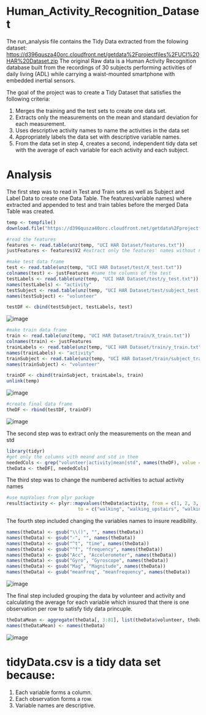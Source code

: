 # Human_Activity_Recognition_Dataset

The run_analysis file contains the Tidy Data extracted from the folowing dataset:
https://d396qusza40orc.cloudfront.net/getdata%2Fprojectfiles%2FUCI%20HAR%20Dataset.zip
The original Raw data is a Human Activity Recognition database built from the recordings of 
30 subjects performing activities of daily living (ADL) while carrying a waist-mounted smartphone 
with embedded inertial sensors.

The goal of the project was to create a Tidy Dataset that satisfies the following criteria:

1. Merges the training and the test sets to create one data set.
2. Extracts only the measurements on the mean and standard deviation for each measurement.
3. Uses descriptive activity names to name the activities in the data set
4. Appropriately labels the data set with descriptive variable names.
5. From the data set in step 4, creates a second, independent tidy data set with the 
average of each variable for each activity and each subject.

# Analysis
The first step was to read in Test and Train sets as well as Subject and Label Data to create one Data Table.
The features(variable names) where extracted and appended to test and train tables before the merged Data Table was created.

```R
temp <- tempfile()
download.file("https://d396qusza40orc.cloudfront.net/getdata%2Fprojectfiles%2FUCI%20HAR%20Dataset.zip", temp)

#read the features
features <- read.table(unz(temp, "UCI HAR Dataset/features.txt"))
justFeatures <- features$V2 #extract only the features' names without numbers

#make test data frame
test <- read.table(unz(temp, "UCI HAR Dataset/test/X_test.txt"))
colnames(test) <- justFeatures #name the columns of the test
testLabels <- read.table(unz(temp, "UCI HAR Dataset/test/y_test.txt"))
names(testLabels) <- "activity"
testSubject <- read.table(unz(temp, "UCI HAR Dataset/test/subject_test.txt"))
names(testSubject) <- "volunteer"

testDF <- cbind(testSubject, testLabels, test)
```

![image](https://user-images.githubusercontent.com/16624729/44635962-d11a1400-a95d-11e8-9fc5-ad2f63364cb3.png)


```R
#make train data frame
train <- read.table(unz(temp, "UCI HAR Dataset/train/X_train.txt"))
colnames(train) <- justFeatures
trainLabels <- read.table(unz(temp, "UCI HAR Dataset/train/y_train.txt"))
names(trainLabels) <- "activity"
trainSubject <- read.table(unz(temp, "UCI HAR Dataset/train/subject_train.txt"))
names(trainSubject) <- "volunteer"

trainDF <- cbind(trainSubject, trainLabels, train)
unlink(temp)
```
![image](https://user-images.githubusercontent.com/16624729/44636013-0e7ea180-a95e-11e8-89d6-1fdab971938d.png)


```R
#create final data frame
theDF <- rbind(testDF, trainDF)
```
![image](https://user-images.githubusercontent.com/16624729/44636041-2d7d3380-a95e-11e8-85de-c2a46f6a069c.png)


The second step was to extract only the measurements on the mean and std
```R
library(tidyr)
#get only the columns with meand and std in them
neededCols <- grep("volunteer|activity|mean|std", names(theDF), value = T)
theData <- theDF[, neededCols]
```

The third step was to change the numbered activities to actual activity names

```R
#use mapValues from plyr package
result$activity <- plyr::mapvalues(theData$activity, from = c(1, 2, 3, 4, 5, 6),
                          to = c("walking", "walking_upstairs", "walking_downstairs", "sitting", "standing", "laying"))
```

The fourth step included changing the variables names to insure readibility.
```R
names(theData) <- gsub("\\()", "", names(theData))
names(theData) <- gsub("-", "", names(theData))
names(theData) <- gsub("^t", "time", names(theData))
names(theData) <- gsub("^f", "frequency", names(theData))
names(theData) <- gsub("Acc", "Accelerometer", names(theData))
names(theData) <- gsub("Gyro", "Gyroscope", names(theData))
names(theData) <- gsub("Mag", "Magnitude", names(theData))
names(theData) <- gsub("meanFreq", "meanfrequency", names(theData))
```
![image](https://user-images.githubusercontent.com/16624729/44636371-4686e400-a960-11e8-91b2-0cae477d803f.png)

The final step included grouping the data by volunteer and activity and calculating the average for each variable
which insured that there is one observation per row to satisfy tidy data princuple.

```R
theDataMean <- aggregate(theData[, 3:81], list(theData$volunteer, theData$activity), mean)
names(theDataMean) <- names(theData)
```

![image](https://user-images.githubusercontent.com/16624729/44636482-dcbb0a00-a960-11e8-992c-c2bc6e785e55.png)


# tidyData.csv is a tidy data set because:
1. Each variable forms a column.
2. Each observation forms a row.
3. Variable names are descriptive.



